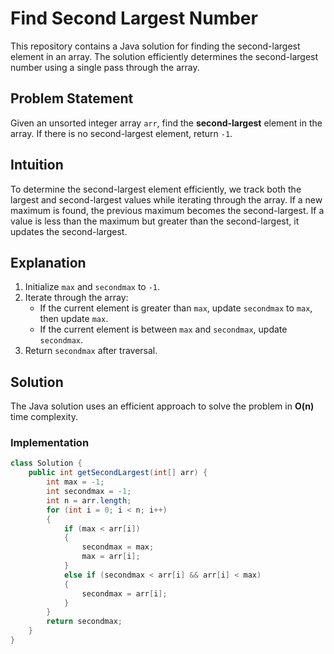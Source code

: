 # Find Second Largest Number

This repository contains a Java solution for finding the second-largest element in an array. The solution efficiently determines the second-largest number using a single pass through the array.

## Problem Statement
Given an unsorted integer array `arr`, find the **second-largest** element in the array. If there is no second-largest element, return `-1`.

## Intuition
To determine the second-largest element efficiently, we track both the largest and second-largest values while iterating through the array. If a new maximum is found, the previous maximum becomes the second-largest. If a value is less than the maximum but greater than the second-largest, it updates the second-largest.

## Explanation
1. Initialize `max` and `secondmax` to `-1`.
2. Iterate through the array:
   - If the current element is greater than `max`, update `secondmax` to `max`, then update `max`.
   - If the current element is between `max` and `secondmax`, update `secondmax`.
3. Return `secondmax` after traversal.

## Solution
The Java solution uses an efficient approach to solve the problem in **O(n)** time complexity.

### Implementation
```java
class Solution {
    public int getSecondLargest(int[] arr) {
        int max = -1;
        int secondmax = -1;
        int n = arr.length;
        for (int i = 0; i < n; i++) 
        {
            if (max < arr[i]) 
            {
                secondmax = max;
                max = arr[i];
            } 
            else if (secondmax < arr[i] && arr[i] < max)
            {
                secondmax = arr[i];
            }
        }     
        return secondmax;
    }
}
```
